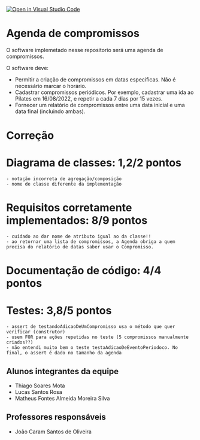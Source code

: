 [![Open in Visual Studio Code](https://classroom.github.com/assets/open-in-vscode-c66648af7eb3fe8bc4f294546bfd86ef473780cde1dea487d3c4ff354943c9ae.svg)](https://classroom.github.com/online_ide?assignment_repo_id=8208012&assignment_repo_type=AssignmentRepo)
# Agenda de compromissos
O software implemetado nesse repositorio será uma agenda de compromissos. 

O software deve:

* Permitir a criação de compromissos em datas
específicas. Não é necessário marcar o horário.
* Cadastrar compromissos periódicos. Por exemplo,
cadastrar uma ida ao Pilates em 16/08/2022, e
repetir a cada 7 dias por 15 vezes.
* Fornecer um relatório de compromissos entre uma
data inicial e uma data final (incluindo ambas). 

# Correção

# Diagrama de classes: 1,2/2 pontos 
	- notação incorreta de agregação/composição
	- nome de classe diferente da implementação
	
# Requisitos corretamente implementados: 8/9 pontos 
	- cuidado ao dar nome de atributo igual ao da classe!! 
	- ao retornar uma lista de compromissos, a Agenda obriga a quem precisa do relatório de datas saber usar o Compromisso.
	
# Documentação de código: 4/4 pontos 
	
# Testes: 3,8/5 pontos
	- assert de testandoAdicaoDeUmCompromisso usa o método que quer verificar (construtor)
	- usem FOR para ações repetidas no teste (5 compromissos manualmente criados??)
	- não entendi muito bem o teste testaAdicaoDeEventoPeriodoco. No final, o assert é dado no tamanho da agenda
	

## Alunos integrantes da equipe

* Thiago Soares Mota
* Lucas Santos Rosa
* Matheus Fontes Almeida Moreira Silva


## Professores responsáveis

* João Caram Santos de Oliveira

